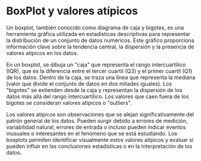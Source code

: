 

# BoxPlot y valores atípicos

Un boxplot, también conocido como diagrama de caja y bigotes, es una herramienta gráfica utilizada en estadísticas descriptivas para representar la distribución de un conjunto de datos numéricos. Este gráfico proporciona información clave sobre la tendencia central, la dispersión y la presencia de valores atípicos en los datos.

En un boxplot, se dibuja un "caja" que representa el rango intercuartílico (IQR), que es la diferencia entre el tercer cuartil (Q3) y el primer cuartil (Q1) de los datos. Dentro de la caja, se traza una línea que representa la mediana (valor que divide el conjunto de datos en dos mitades iguales). Los "bigotes" se extienden desde la caja y representan la dispersión de los datos más allá del rango intercuartílico. Los valores que caen fuera de los bigotes se consideran valores atípicos o "outliers".

Los valores atípicos son observaciones que se alejan significativamente del patrón general de los datos. Pueden surgir debido a errores de medición, variabilidad natural, errores de entrada o incluso pueden indicar eventos inusuales o interesantes en el fenómeno que se está estudiando. Los boxplots permiten identificar visualmente estos valores atípicos y evaluar si pueden influir en las conclusiones estadísticas o en la interpretación de los datos.
